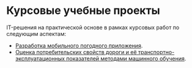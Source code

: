 # Курсовые учебные проекты
IT-решения на практической основе в рамках курсовых работ по следующим аспектам:
- [Разработка мобильного погодного приложения](https://github.com/Valyaevgeorgiy/CourseBigProject/tree/main/II%20course).
- [Оценка потребительских свойств дороги и её транспортно-эксплуатационных показателей методами машинного обучения](https://github.com/Valyaevgeorgiy/CourseBigProject/tree/main/III%20course).
